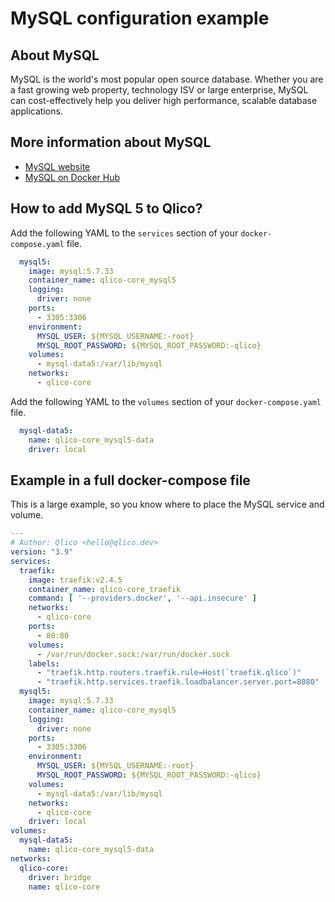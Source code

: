 # MySQL configuration example

## About MySQL

MySQL is the world's most popular open source database. Whether you are a fast
growing web property, technology ISV or large enterprise, MySQL can
cost-effectively help you deliver high performance, scalable database
applications.

## More information about MySQL

* [MySQL website](https://www.mysql.com/)
* [MySQL on Docker Hub](https://hub.docker.com/_/mysql)

## How to add MySQL 5 to Qlico?

Add the following YAML to the `services` section of your `docker-compose.yaml`
file.

```yaml
  mysql5:
    image: mysql:5.7.33
    container_name: qlico-core_mysql5
    logging:
      driver: none
    ports:
      - 3305:3306
    environment:
      MYSQL_USER: ${MYSQL_USERNAME:-root}
      MYSQL_ROOT_PASSWORD: ${MYSQL_ROOT_PASSWORD:-qlico}
    volumes:
      - mysql-data5:/var/lib/mysql
    networks:
      - qlico-core
```

Add the following YAML to the `volumes` section of your `docker-compose.yaml`
file.

```yaml
  mysql-data5:
    name: qlico-core_mysql5-data
    driver: local
```

## Example in a full docker-compose file

This is a large example, so you know where to place the MySQL service and
volume.

```yaml
---
# Author: Qlico <hello@qlico.dev>
version: "3.9"
services:
  traefik:
    image: traefik:v2.4.5
    container_name: qlico-core_traefik
    command: [ '--providers.docker', '--api.insecure' ]
    networks:
      - qlico-core
    ports:
      - 80:80
    volumes:
      - /var/run/docker.sock:/var/run/docker.sock
    labels:
      - "traefik.http.routers.traefik.rule=Host(`traefik.qlico`)"
      - "traefik.http.services.traefik.loadbalancer.server.port=8080"
  mysql5:
    image: mysql:5.7.33
    container_name: qlico-core_mysql5
    logging:
      driver: none
    ports:
      - 3305:3306
    environment:
      MYSQL_USER: ${MYSQL_USERNAME:-root}
      MYSQL_ROOT_PASSWORD: ${MYSQL_ROOT_PASSWORD:-qlico}
    volumes:
      - mysql-data5:/var/lib/mysql
    networks:
      - qlico-core
    driver: local
volumes:
  mysql-data5:
    name: qlico-core_mysql5-data
networks:
  qlico-core:
    driver: bridge
    name: qlico-core
```
